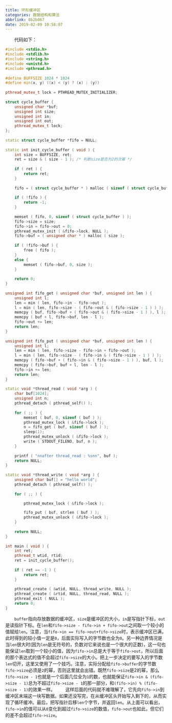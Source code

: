 ```yaml
---
title: 环形缓冲区
categories: 数据结构和算法
abbrlink: 8b2b067
date: 2019-02-09 10:58:07
---
```

&emsp;&emsp;代码如下：

``` cpp
#include <stdio.h>
#include <stdlib.h>
#include <string.h>
#include <unistd.h>
#include <pthread.h>
​
#define BUFFSIZE 1024 * 1024
#define min(x, y) ((x) < (y) ? (x) : (y))
​
pthread_mutex_t lock = PTHREAD_MUTEX_INITIALIZER;
​
struct cycle_buffer {
    unsigned char *buf;
    unsigned int size;
    unsigned int in;
    unsigned int out;
    pthread_mutex_t lock;
};
​
static struct cycle_buffer *fifo = NULL;
​
static int init_cycle_buffer ( void ) {
    int size = BUFFSIZE, ret;
    ret = size & ( size - 1 ); /* 判断size是否为2的次幂 */
​
    if ( ret ) {
        return ret;
    }
​
    fifo = ( struct cycle_buffer * ) malloc ( sizeof ( struct cycle_buffer ) );
​
    if ( !fifo ) {
        return -1;
    }
​
    memset ( fifo, 0, sizeof ( struct cycle_buffer ) );
    fifo->size = size;
    fifo->in = fifo->out = 0;
    pthread_mutex_init ( &fifo->lock, NULL );
    fifo->buf = ( unsigned char * ) malloc ( size );
​
    if ( !fifo->buf ) {
        free ( fifo );
    }
    else {
        memset ( fifo->buf, 0, size );
    }
​
    return 0;
}
​
unsigned int fifo_get ( unsigned char *buf, unsigned int len ) {
    unsigned int l;
    len = min ( len, fifo->in - fifo->out );
    l = min ( len, fifo->size - ( fifo->out & ( fifo->size - 1 ) ) );
    memcpy ( buf, fifo->buf + ( fifo->out & ( fifo->size - 1 ) ), l );
    memcpy ( buf + l, fifo->buf, len - l );
    fifo->out += len;
    return len;
}
​
unsigned int fifo_put ( unsigned char *buf, unsigned int len ) {
    unsigned int l;
    len = min ( len, fifo->size - fifo->in + fifo->out );
    l = min ( len, fifo->size - ( fifo->in & ( fifo->size - 1 ) ) );
    memcpy ( fifo->buf + ( fifo->in & ( fifo->size - 1 ) ), buf, l );
    memcpy ( fifo->buf, buf + l, len - l );
    fifo->in += len;
    return len;
}
​
static void *thread_read ( void *arg ) {
    char buf[1024];
    unsigned int n;
    pthread_detach ( pthread_self() );
​
    for ( ;; ) {
        memset ( buf, 0, sizeof ( buf ) );
        pthread_mutex_lock ( &fifo->lock );
        n = fifo_get ( buf, sizeof ( buf ) );
        sleep(1);
        pthread_mutex_unlock ( &fifo->lock );
        write ( STDOUT_FILENO, buf, n );
    }
​
    printf ( "nnafter thread_read : %snn", buf );
    return NULL;
}
​
static void *thread_write ( void *arg ) {
    unsigned char buf[] = "hello world";
    pthread_detach ( pthread_self() );
​
    for ( ;; ) {

        pthread_mutex_lock ( &fifo->lock );

        fifo_put ( buf, strlen ( buf ) );
        pthread_mutex_unlock ( &fifo->lock );
    }
​
    return NULL;
}
​
int main ( void ) {
    int ret;
    pthread_t wtid, rtid;
    ret = init_cycle_buffer();
​
    if ( ret == -1 ) {
        return ret;
    }
​
    pthread_create ( &wtid, NULL, thread_write, NULL );
    pthread_create ( &rtid, NULL, thread_read, NULL );
    pthread_exit ( NULL );
    return 0;
}
```

&emsp;&emsp;`buffer`指向存放数据的缓冲区，`size`是缓冲区的大小，`in`是写指针下标，`out`是读指针下标。在`len`和`fifo->size - fifo->in + fifo->out`之间取一个较小的值赋给`len`。注意，当`fifo->in == fifo->out+fifo->size`时，表示缓冲区已满，此时得到的较小值一定是`0`，后面实际写入的字节数也全为`0`。另一种边界情况是当`len`很大时(因为`len`是无符号的，负数对它来说也是一个很大的正数)，这一句也能保证`len`取到一个较小的值，因为`fifo->in`总是大于等于`fifo->out`，所以后面的那个表达式的值不会超过`fifo->size`的大小。把上一步决定的要写入的字节数`len`切开，这里又使用了一个技巧。注意，实际分配给`fifo->buffer`的字节数`fifo->size`必须是`2`的幂，否则这里就会出错。既然`fifo->size`是2的幂，那么`fifo->size - 1`也就是一个后面几位全为`1`的数，也就能保证`fifo->in & (fifo->size - 1)`总为不超过`fifo->size - 1`的那一部分，和`(fifo->in) % (fifo->size - 1)`的效果一样。
&emsp;&emsp;这样后面的代码就不难理解了，它先向`fifo->in`到缓冲区末端这一块写数据。如果还没写完，在从缓冲区头开始写入剩下的，从而实现了循环缓冲。最后，把写指针后移`len`个字节，并返回`len`。从上面可以看出，`fifo->in`的值可以从`0`变化到超过`fifo->size`的数值，`fifo->out`也如此，但它们的差不会超过`fifo->size`。